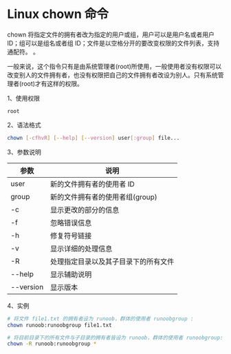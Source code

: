 # Linux chown 命令

chown 将指定文件的拥有者改为指定的用户或组，用户可以是用户名或者用户 ID；组可以是组名或者组 ID；文件是以空格分开的要改变权限的文件列表，支持通配符。 。

一般来说，这个指令只有是由系统管理者(root)所使用，一般使用者没有权限可以改变别人的文件拥有者，也没有权限把自己的文件拥有者改设为别人。只有系统管理者(root)才有这样的权限。

1、使用权限

    root

2、语法格式

```bash
chown [-cfhvR] [--help] [--version] user[:group] file...
```

3、参数说明

| 参数      | 说明                                 |
| --------- | ------------------------------------ |
| user      | 新的文件拥有者的使用者 ID            |
| group     | 新的文件拥有者的使用者组(group)      |
| -c        | 显示更改的部分的信息                 |
| -f        | 忽略错误信息                         |
| -h        | 修复符号链接                         |
| -v        | 显示详细的处理信息                   |
| -R        | 处理指定目录以及其子目录下的所有文件 |
| --help    | 显示辅助说明                         |
| --version | 显示版本                             |

4、实例

```bash
# 将文件 file1.txt 的拥有者设为 runoob，群体的使用者 runoobgroup :
chown runoob:runoobgroup file1.txt

# 将目前目录下的所有文件与子目录的拥有者皆设为 runoob，群体的使用者 runoobgroup:
chown -R runoob:runoobgroup *
```
